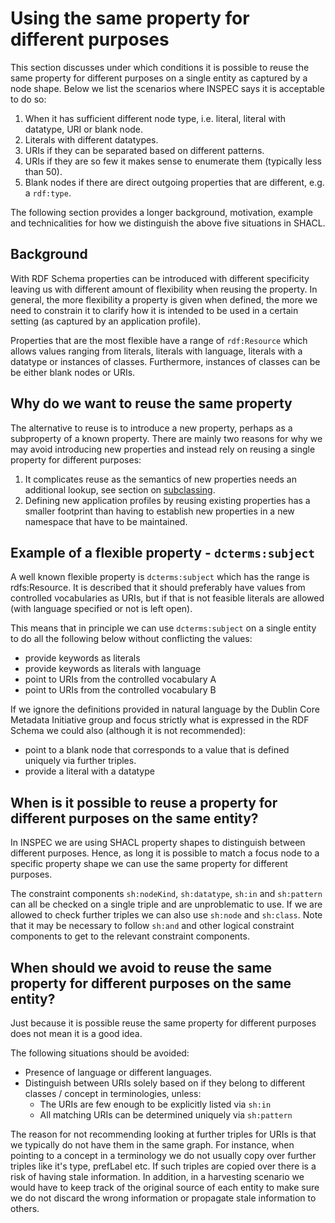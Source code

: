 # Using the same property for different purposes

This section discusses under which conditions it is possible to reuse the same property for different purposes on a single entity as captured by a node shape. Below we list the scenarios where INSPEC says it is acceptable to do so:

1. When it has sufficient different node type, i.e. literal, literal with datatype, URI or blank node.
2. Literals with different datatypes.
3. URIs if they can be separated based on different patterns.
4. URIs if they are so few it makes sense to enumerate them (typically less than 50).
5. Blank nodes if there are direct outgoing properties that are different, e.g. a `rdf:type`. 

The following section provides a longer background, motivation, example and technicalities for how we distinguish the above five situations in SHACL.

## Background

With RDF Schema properties can be introduced with different specificity leaving us with different amount of flexibility when reusing the property. In general, the more flexibility a property is given when defined, the more we need to constrain it to clarify how it is intended to be used in a certain setting (as captured by an application profile).

Properties that are the most flexible have a range of `rdf:Resource` which allows values ranging from literals, literals with language, literals with a datatype or instances of classes. Furthermore, instances of classes can be be either blank nodes or URIs.

## Why do we want to reuse the same property

The alternative to reuse is to introduce a new property, perhaps as a subproperty of a known property. There are mainly two reasons for why we may avoid introducing new properties and instead rely on reusing a single property for different purposes:

1. It complicates reuse as the semantics of new properties needs an additional lookup, see section on [subclassing](subclassing.md).
2. Defining new application profiles by reusing existing properties has a smaller footprint than having to establish new properties in a new namespace that have to be maintained.

## Example of a flexible property - `dcterms:subject`

A well known flexible property is `dcterms:subject` which has the range is rdfs:Resource. It is described that it should preferably have values from controlled vocabularies as URIs, but if that is not feasible literals are allowed (with language specified or not is left open).

This means that in principle we can use `dcterms:subject` on a single entity to do all the following below without conflicting the values:

* provide keywords as literals
* provide keywords as literals with language
* point to URIs from the controlled vocabulary A
* point to URIs from the controlled vocabulary B

If we ignore the definitions provided in natural language by the Dublin Core Metadata Initiative group and focus strictly what is expressed in the RDF Schema we could also (although it is not recommended):

* point to a blank node that corresponds to a value that is defined uniquely via further triples.
* provide a literal with a datatype

## When is it possible to reuse a property for different purposes on the same entity?

In INSPEC we are using SHACL property shapes to distinguish between different purposes. Hence, as long it is possible to match a focus node to a specific property shape we can use the same property for different purposes.

The constraint components `sh:nodeKind`, `sh:datatype`, `sh:in` and `sh:pattern` can all be checked on a single triple and are unproblematic to use. If we are allowed to check further triples we can also use `sh:node` and `sh:class`. Note that it may be necessary to follow `sh:and` and other logical constraint components to get to the relevant constraint components.

## When should we avoid to reuse the same property for different purposes on the same entity?

Just because it is possible reuse the same property for different purposes does not mean it is a good idea.

The following situations should be avoided:

* Presence of language or different languages.
* Distinguish between URIs solely based on if they belong to different classes / concept in terminologies, unless:
    * The URIs are few enough to be explicitly listed via `sh:in`
    * All matching URIs can be determined uniquely via `sh:pattern`

The reason for not recommending looking at further triples for URIs is that we typically do not have them in the same graph. For instance, when pointing to a concept in a terminology we do not usually copy over further triples like it's type, prefLabel etc. If such triples are copied over there is a risk of having stale information. In addition, in a harvesting scenario we would have to keep track of the original source of each entity to make sure we do not discard the wrong information or propagate stale information to others.